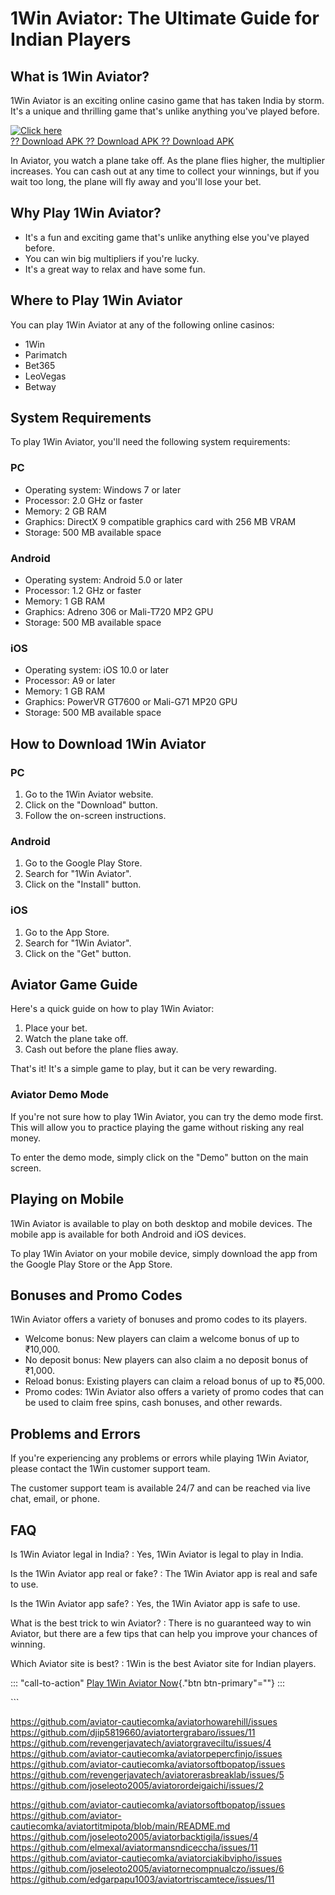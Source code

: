 # 1Win Aviator: The Ultimate Guide for Indian Players

## What is 1Win Aviator?

1Win Aviator is an exciting online casino game that has taken India by
storm. It\'s a unique and thrilling game that\'s unlike anything you\'ve
played before.

[![Click
here](https://readscoops.com/wp-content/uploads/2023/03/Readscoop-aviator-1-1.jpg)](https://traff.sbs/deff)\
[?? Download APK ?? Download APK ?? Download
APK](https://traff.sbs/deff)

In Aviator, you watch a plane take off. As the plane flies higher, the
multiplier increases. You can cash out at any time to collect your
winnings, but if you wait too long, the plane will fly away and you\'ll
lose your bet.

## Why Play 1Win Aviator?

-   It\'s a fun and exciting game that\'s unlike anything else you\'ve
    played before.
-   You can win big multipliers if you\'re lucky.
-   It\'s a great way to relax and have some fun.

## Where to Play 1Win Aviator

You can play 1Win Aviator at any of the following online casinos:

-   1Win
-   Parimatch
-   Bet365
-   LeoVegas
-   Betway

## System Requirements

To play 1Win Aviator, you\'ll need the following system requirements:

### PC

-   Operating system: Windows 7 or later
-   Processor: 2.0 GHz or faster
-   Memory: 2 GB RAM
-   Graphics: DirectX 9 compatible graphics card with 256 MB VRAM
-   Storage: 500 MB available space

### Android

-   Operating system: Android 5.0 or later
-   Processor: 1.2 GHz or faster
-   Memory: 1 GB RAM
-   Graphics: Adreno 306 or Mali-T720 MP2 GPU
-   Storage: 500 MB available space

### iOS

-   Operating system: iOS 10.0 or later
-   Processor: A9 or later
-   Memory: 1 GB RAM
-   Graphics: PowerVR GT7600 or Mali-G71 MP20 GPU
-   Storage: 500 MB available space

## How to Download 1Win Aviator

### PC

1.  Go to the 1Win Aviator website.
2.  Click on the "Download" button.
3.  Follow the on-screen instructions.

### Android

1.  Go to the Google Play Store.
2.  Search for "1Win Aviator".
3.  Click on the "Install" button.

### iOS

1.  Go to the App Store.
2.  Search for "1Win Aviator".
3.  Click on the "Get" button.

## Aviator Game Guide

Here\'s a quick guide on how to play 1Win Aviator:

1.  Place your bet.
2.  Watch the plane take off.
3.  Cash out before the plane flies away.

That\'s it! It\'s a simple game to play, but it can be very rewarding.

### Aviator Demo Mode

If you\'re not sure how to play 1Win Aviator, you can try the demo mode
first. This will allow you to practice playing the game without risking
any real money.

To enter the demo mode, simply click on the "Demo" button on the
main screen.

## Playing on Mobile

1Win Aviator is available to play on both desktop and mobile devices.
The mobile app is available for both Android and iOS devices.

To play 1Win Aviator on your mobile device, simply download the app from
the Google Play Store or the App Store.

## Bonuses and Promo Codes

1Win Aviator offers a variety of bonuses and promo codes to its players.

-   Welcome bonus: New players can claim a welcome bonus of up to
    ₹10,000.
-   No deposit bonus: New players can also claim a no deposit bonus of
    ₹1,000.
-   Reload bonus: Existing players can claim a reload bonus of up to
    ₹5,000.
-   Promo codes: 1Win Aviator also offers a variety of promo codes that
    can be used to claim free spins, cash bonuses, and other rewards.

## Problems and Errors

If you\'re experiencing any problems or errors while playing 1Win
Aviator, please contact the 1Win customer support team.

The customer support team is available 24/7 and can be reached via live
chat, email, or phone.

## FAQ

Is 1Win Aviator legal in India?
:   Yes, 1Win Aviator is legal to play in India.

Is the 1Win Aviator app real or fake?
:   The 1Win Aviator app is real and safe to use.

Is the 1Win Aviator app safe?
:   Yes, the 1Win Aviator app is safe to use.

What is the best trick to win Aviator?
:   There is no guaranteed way to win Aviator, but there are a few tips
    that can help you improve your chances of winning.

Which Aviator site is best?
:   1Win is the best Aviator site for Indian players.

::: \"call-to-action\"
[Play 1Win Aviator Now](\%22https://1win.com/\%22){."btn
btn-primary"=""}
:::

\`\`\`

https://github.com/aviator-cautiecomka/aviatorhowarehill/issues
https://github.com/djip5819660/aviatortergrabaro/issues/11
https://github.com/revengerjavatech/aviatorgraveciltu/issues/4
https://github.com/aviator-cautiecomka/aviatorpepercfinjo/issues
https://github.com/aviator-cautiecomka/aviatorsoftbopatop/issues
https://github.com/revengerjavatech/aviatorerasbreaklab/issues/5
https://github.com/joseleoto2005/aviatorordeigaichi/issues/2

https://github.com/aviator-cautiecomka/aviatorsoftbopatop/issues
https://github.com/aviator-cautiecomka/aviatortitmipota/blob/main/README.md
https://github.com/joseleoto2005/aviatorbacktigila/issues/4
https://github.com/elmexal/aviatormansndiceccha/issues/11
https://github.com/aviator-cautiecomka/aviatorciakibvipho/issues
https://github.com/joseleoto2005/aviatornecompnualczo/issues/6
https://github.com/edgarpapu1003/aviatortriscamtece/issues/11
